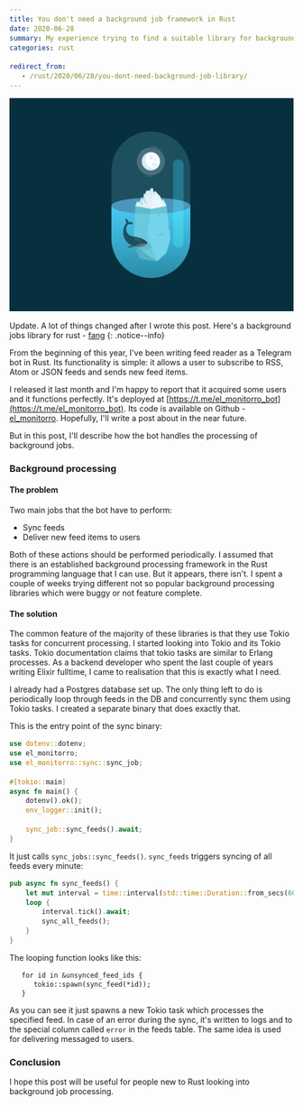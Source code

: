 ```yaml
---
title: You don't need a background job framework in Rust
date: 2020-06-28
summary: My experience trying to find a suitable library for background job processing
categories: rust

redirect_from:
   - /rust/2020/06/28/you-dont-need-background-job-library/
---
```


![img](/images/2020-06-28-iceberg.jpg)

Update. A lot of things changed after I wrote this post. Here's a background jobs library for rust - [fang](https://github.com/ayrat555/fang)
{: .notice--info}

From the beginning of this year, I've been writing feed reader as a Telegram bot in Rust. Its functionality is simple: it allows a user to subscribe to RSS, Atom or JSON feeds and sends new feed items.

I released it last month and I'm happy to report that it acquired some users and it functions perfectly. It's deployed at [https://t.me/el_monitorro_bot](https://t.me/el_monitorro_bot). Its code is available on Github - [el_monitorro](https://github.com/ayrat555/el_monitorro). Hopefully, I'll write a post about in the near future.

But in this post, I'll describe how the bot handles the processing of background jobs.

### Background processing

#### The problem

Two main jobs that the bot have to perform:
- Sync feeds
- Deliver new feed items to users

Both of these actions should be performed periodically. I assumed that there is an established background processing framework in the Rust programming language that I can use. But it appears, there isn't. I spent a couple of weeks trying different not so popular background processing libraries which were buggy or not feature complete.

#### The solution

The common feature of the majority of these libraries is that they use Tokio tasks for concurrent processing. I started looking into Tokio and its Tokio tasks. Tokio documentation claims that tokio tasks are similar to Erlang processes. As a backend developer who spent the last couple of years writing Elixir fulltime, I came to realisation that this is exactly what I need.

I already had a Postgres database set up. The only thing left to do is periodically loop through feeds in the DB and concurrently sync them using Tokio tasks. I created a separate binary that does exactly that.

This is the entry point of the sync binary:

```rust
use dotenv::dotenv;
use el_monitorro;
use el_monitorro::sync::sync_job;

#[tokio::main]
async fn main() {
    dotenv().ok();
    env_logger::init();

    sync_job::sync_feeds().await;
}
```

It just calls `sync_jobs::sync_feeds()`. `sync_feeds` triggers syncing of all feeds every minute:

```rust
pub async fn sync_feeds() {
    let mut interval = time::interval(std::time::Duration::from_secs(60));
    loop {
        interval.tick().await;
        sync_all_feeds();
    }
}
```

The looping function looks like this:

```
   for id in &unsynced_feed_ids {
      tokio::spawn(sync_feed(*id));
   }
```

As you can see it just spawns a new Tokio task which processes the specified feed. In case of an error during the sync, it's written to logs and to the special column called `error` in the feeds table. The same idea is used for delivering messaged to users.

### Conclusion

I hope this post will be useful for people new to Rust looking into background job processing.
